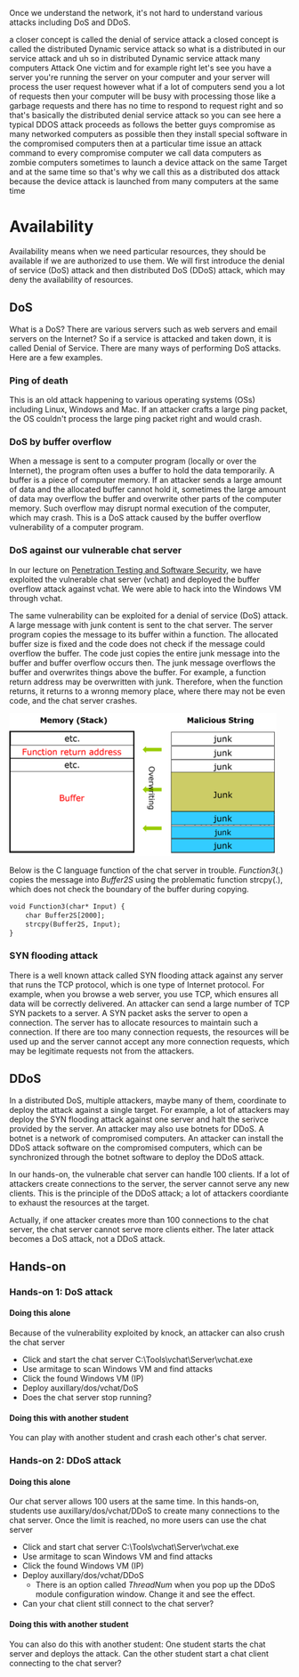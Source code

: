 Once we understand the network, it's not hard to understand various attacks including DoS and DDoS.

a closer concept is called the denial of
service attack
a closed concept is called the
distributed Dynamic service attack so
what is a distributed in our service
attack
and uh so in distributed Dynamic service
attack many computers Attack One victim
and for example
right let's see you have a server you're
running the server on your computer and
your server will process the user
request
however what if
a lot of computers send you a lot of
requests then your computer will be busy
with processing those like a garbage
requests and there has no time to
respond to
request right and so that's basically
the distributed denial service attack so
you can see here a typical DDOS attack
proceeds as follows
the better guys compromise as many
networked computers as possible
then they install special software
in the compromised computers then at a
particular time
issue an attack command to every
compromise computer we call data
computers as zombie computers sometimes
to launch a device attack on the same
Target and at the same time so that's
why we call this as a distributed dos
attack because the device attack is
launched from many computers at the same
time



# Availability

Availability means when we need particular resources, they should be available if we are authorized to use them.
We will first introduce the denial of service (DoS) attack and then distributed DoS (DDoS) attack, which may deny the availability of resources.

## DoS

What is a DoS? 
There are various servers such as web servers and email servers on the Internet?
So if a service is attacked and taken down, it is called Denial of Service.
There are many ways of performing
DoS attacks. Here are a few examples.

### Ping of death
This is an old attack happening to various operating systems (OSs) including Linux, Windows and Mac.
If an attacker crafts a large ping packet, the OS couldn't process the large ping packet right and would crash.

### DoS by buffer overflow
When a message is sent to a computer program (locally or over the Internet), the program often uses a buffer to hold the data temporarily.
A buffer is a piece of computer memory.
If an attacker sends a large amount of data and the allocated buffer cannot hold it,
sometimes the large amount of data may overflow the buffer and overwrite other parts of the computer memory.
Such overflow may disrupt normal execution of the computer, which may crash.
This is a DoS attack caused by the buffer overflow vulnerability of a computer program.

### DoS against our vulnerable chat server

In our lecture on <a href="https://github.com/xinwenfu/GenCyber/tree/main/SoftwareSecurity">Penetration Testing and Software Security</a>, we have exploited the vulnerable chat server (vchat) and deployed the buffer overflow attack against vchat. We were able to hack into the Windows VM through vchat.

The same vulnerability can be exploited for a denial of service (DoS) attack. 
A large message with junk content is sent to the chat server. The server program copies the message to its buffer within a function. The allocated buffer size is fixed and the code does not check if the message could overflow the buffer. The code just copies the entire junk message into the buffer and buffer overflow occurs then. The junk message overflows the buffer and overwrites things above the buffer. For example, a function return address may be overwritten with junk. Therefore, when the function returns, it returns to a wronng memory place, where there may not be even code, and the chat server crashes.

<img src="../Imgs/BufferOverflow-junk.png" width=480>

Below is the C language function of the chat server in trouble.  *Function3*(.) copies the message into *Buffer2S* using the problematic function strcpy(.), which does not check the boundary of the buffer during copying.
```
void Function3(char* Input) {
	char Buffer2S[2000];
	strcpy(Buffer2S, Input);
}
```


### SYN flooding attack
There is a well known attack called SYN flooding attack against any server that runs the TCP protocol, which is one type of Internet protocol. For example, when you browse a web server, you use TCP, which ensures all data will be correctly delivered. An attacker can send a large number of TCP SYN packets to a server. A SYN packet asks the server to open a connection. The server has to allocate resources to maintain such a connection. If there are too many connection requests, the resources will be used up and the server cannot accept any more connection requests, which may be legitimate requests not from the attackers.

## DDoS
In a distributed DoS, multiple attackers, maybe many of them, coordinate to deploy the attack against a single target. For example, a lot of attackers may deploy the SYN flooding attack against one server and halt the serivce provided by the server. An attacker may also use botnets for DDoS. A botnet is a network of compromised computers. An attacker can install the DDoS attack software on the compromised computers, which can be synchronized through the botnet software to deploy the DDoS attack.

In our hands-on, the vulnerable chat server can handle 100 clients. If a lot of attackers create connections to the server, the server cannot serve any new clients. This is the principle of the DDoS attack; a lot of attackers coordiante to exhaust the resources at the target.

Actually, if one attacker creates more than 100 connections to the chat server, the chat server cannot serve more clients either. The later attack becomes a DoS attack, not a DDoS attack.

## Hands-on

### Hands-on 1: DoS attack 
#### Doing this alone
Because of the vulnerability exploited by knock, an attacker can also crush the chat server
- Click and start the chat server C:\Tools\vchat\Server\vchat.exe
- Use armitage to scan Windows VM and find attacks
- Click the found Windows VM (IP)
- Deploy auxillary/dos/vchat/DoS
- Does the chat server stop running?

#### Doing this with another student
You can play with another student and crash each other's chat server.

### Hands-on 2: DDoS attack 
#### Doing this alone
Our chat server allows 100 users at the same time. In this hands-on, students use auxillary/dos/vchat/DDoS to create many connections to the chat server. Once the limit is reached, no more users can use the chat server

- Click and start chat server C:\Tools\vchat\Server\vchat.exe
- Use armitage to scan Windows VM and find attacks
- Click the found Windows VM (IP)
- Deploy auxillary/dos/vchat/DDoS
  - There is an option called *ThreadNum* when you pop up the DDoS module configuration window. Change it and see the effect.
- Can your chat client still connect to the chat server?

#### Doing this with another student
You can also do this with another student: One student starts the chat server and deploys the attack. Can the other student start a chat client connecting to the chat server?
